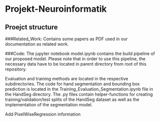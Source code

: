 # Projekt-Neuroinformatik

## Proejct structure
###Related_Work:
Contains some papers as PDF used in our documentation as related work.

###Code:
The jupyter notebook model.ipynb contains the build pipeline of our proposed model. Please note that in order to use this pipeline,
the necessary data have to be located in parent directory from root of this repository.

Evaluation and training methods are located in the respective subdirectories.
The code for hand segmentation and bounding box prediction is located in the Training_Evaluation_Segmentation.ipynb file in the HandSeg directory.
The .py files contain helper-functions for creating training/validation/test splits of the HandSeg dataset as well as the implementation of the segmentation model.

Add PixelWiseRegression information
